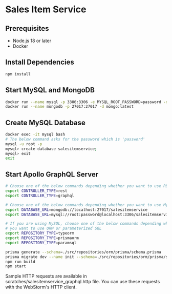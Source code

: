 # Sales Item Service

## Prerequisites

- Node.js 18 or later
- Docker

## Install Dependencies

```bash
npm install
```

## Start MySQL and MongoDB

```bash
docker run --name mysql -p 3306:3306 -e MYSQL_ROOT_PASSWORD=password -d mysql:latest
docker run --name mongodb -p 27017:27017 -d mongo:latest
```

## Create MySQL Database

```bash
docker exec -it mysql bash
# The below command asks for the password which is 'password'
mysql -u root -p
mysql> create database salesitemservice;
mysql> exit
exit
```

## Start Apollo GraphQL Server

```bash
# Choose one of the below commands depending whether you want to use REST or GraphQL
export CONTROLLER_TYPE=rest
export CONTROLLER_TYPE=graphql

# Choose one of the below commands depending whether you want to use MySQL or MongoDB
export DATABASE_URL=mongodb://localhost:27017/salesitemservice
export DATABASE_URL=mysql://root:password@localhost:3306/salesitemservice

# If you are using MySQL, choose one of the below commands depending whether 
# you want to use ORM or parameterized SQL
export REPOSITORY_TYPE=typeorm
export REPOSITORY_TYPE=prismaorm
export REPOSITORY_TYPE=paramsql

prisma generate --schema=./src/repositories/orm/prisma/schema.prisma
prisma migrate dev --name init --schema=./src/repositories/orm/prisma/schema.prisma
npm run build
npm start
```

Sample HTTP requests are available in scratches/salesitemservice_graphql.http file.
You can use these requests with the WebStorm's HTTP client.
